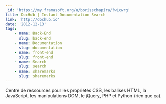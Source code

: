 ```yaml
---
_id: 'https://my.framasoft.org/u/borisschapira/?wLcwrg'
title: DocHub | Instant Documentation Search
link: 'http://dochub.io'
date: '2012-12-13'
tags:
    - name: Back-End
      slug: back-end
    - name: Documentation
      slug: documentation
    - name: front-end
      slug: front-end
    - name: Search
      slug: search
    - name: sharemarks
      slug: sharemarks
---
```


<div class="markdown"><p>Centre de ressources pour les propriétés CSS, les balises HTML, la JavaScript, les manipulations DOM, le jQuery, PHP et Python (rien que ça).
</p></div>
